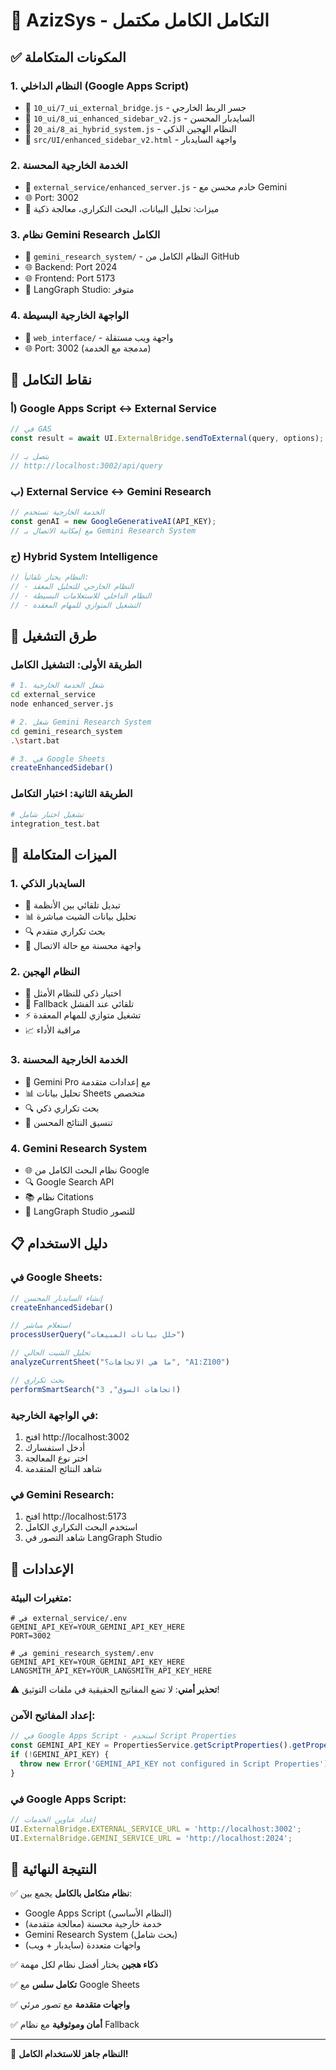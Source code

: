 # 🎯 AzizSys - التكامل الكامل مكتمل

## ✅ المكونات المتكاملة

### 1. **النظام الداخلي (Google Apps Script)**
- 📁 `10_ui/7_ui_external_bridge.js` - جسر الربط الخارجي
- 📁 `10_ui/8_ui_enhanced_sidebar_v2.js` - السايدبار المحسن
- 📁 `20_ai/8_ai_hybrid_system.js` - النظام الهجين الذكي
- 📁 `src/UI/enhanced_sidebar_v2.html` - واجهة السايدبار

### 2. **الخدمة الخارجية المحسنة**
- 📁 `external_service/enhanced_server.js` - خادم محسن مع Gemini
- 🌐 Port: 3002
- 🤖 ميزات: تحليل البيانات، البحث التكراري، معالجة ذكية

### 3. **نظام Gemini Research الكامل**
- 📁 `gemini_research_system/` - النظام الكامل من GitHub
- 🌐 Backend: Port 2024
- 🌐 Frontend: Port 5173
- 🎨 LangGraph Studio: متوفر

### 4. **الواجهة الخارجية البسيطة**
- 📁 `web_interface/` - واجهة ويب مستقلة
- 🌐 Port: 3002 (مدمجة مع الخدمة)

## 🔗 نقاط التكامل

### أ) Google Apps Script ↔ External Service
```javascript
// في GAS
const result = await UI.ExternalBridge.sendToExternal(query, options);

// يتصل بـ
// http://localhost:3002/api/query
```

### ب) External Service ↔ Gemini Research
```javascript
// الخدمة الخارجية تستخدم
const genAI = new GoogleGenerativeAI(API_KEY);
// مع إمكانية الاتصال بـ Gemini Research System
```

### ج) Hybrid System Intelligence
```javascript
// النظام يختار تلقائياً:
// - النظام الخارجي للتحليل المعقد
// - النظام الداخلي للاستعلامات البسيطة  
// - التشغيل المتوازي للمهام المعقدة
```

## 🚀 طرق التشغيل

### الطريقة الأولى: التشغيل الكامل
```bash
# 1. شغل الخدمة الخارجية
cd external_service
node enhanced_server.js

# 2. شغل Gemini Research System  
cd gemini_research_system
.\start.bat

# 3. في Google Sheets
createEnhancedSidebar()
```

### الطريقة الثانية: اختبار التكامل
```bash
# تشغيل اختبار شامل
integration_test.bat
```

## 🎯 الميزات المتكاملة

### 1. **السايدبار الذكي**
- 🔄 تبديل تلقائي بين الأنظمة
- 📊 تحليل بيانات الشيت مباشرة
- 🔍 بحث تكراري متقدم
- 🎨 واجهة محسنة مع حالة الاتصال

### 2. **النظام الهجين**
- 🧠 اختيار ذكي للنظام الأمثل
- 🔄 Fallback تلقائي عند الفشل
- ⚡ تشغيل متوازي للمهام المعقدة
- 📈 مراقبة الأداء

### 3. **الخدمة الخارجية المحسنة**
- 🤖 Gemini Pro مع إعدادات متقدمة
- 📊 تحليل بيانات Sheets متخصص
- 🔍 بحث تكراري ذكي
- 📝 تنسيق النتائج المحسن

### 4. **Gemini Research System**
- 🌐 نظام البحث الكامل من Google
- 🔍 Google Search API
- 📚 نظام Citations
- 🎨 LangGraph Studio للتصور

## 📋 دليل الاستخدام

### في Google Sheets:
```javascript
// إنشاء السايدبار المحسن
createEnhancedSidebar()

// استعلام مباشر
processUserQuery("حلل بيانات المبيعات")

// تحليل الشيت الحالي
analyzeCurrentSheet("ما هي الاتجاهات؟", "A1:Z100")

// بحث تكراري
performSmartSearch("اتجاهات السوق", 3)
```

### في الواجهة الخارجية:
1. افتح http://localhost:3002
2. أدخل استفسارك
3. اختر نوع المعالجة
4. شاهد النتائج المتقدمة

### في Gemini Research:
1. افتح http://localhost:5173
2. استخدم البحث التكراري الكامل
3. شاهد التصور في LangGraph Studio

## 🔧 الإعدادات

### متغيرات البيئة:
```env
# في external_service/.env
GEMINI_API_KEY=YOUR_GEMINI_API_KEY_HERE
PORT=3002

# في gemini_research_system/.env  
GEMINI_API_KEY=YOUR_GEMINI_API_KEY_HERE
LANGSMITH_API_KEY=YOUR_LANGSMITH_API_KEY_HERE
```

⚠️ **تحذير أمني**: لا تضع المفاتيح الحقيقية في ملفات التوثيق!

### إعداد المفاتيح الآمن:
```javascript
// في Google Apps Script - استخدم Script Properties
const GEMINI_API_KEY = PropertiesService.getScriptProperties().getProperty('GEMINI_API_KEY');
if (!GEMINI_API_KEY) {
  throw new Error('GEMINI_API_KEY not configured in Script Properties');
}
```

### في Google Apps Script:
```javascript
// إعداد عناوين الخدمات
UI.ExternalBridge.EXTERNAL_SERVICE_URL = 'http://localhost:3002';
UI.ExternalBridge.GEMINI_SERVICE_URL = 'http://localhost:2024';
```

## 🎉 النتيجة النهائية

✅ **نظام متكامل بالكامل** يجمع بين:
- Google Apps Script (النظام الأساسي)
- خدمة خارجية محسنة (معالجة متقدمة)  
- Gemini Research System (بحث شامل)
- واجهات متعددة (سايدبار + ويب)

✅ **ذكاء هجين** يختار أفضل نظام لكل مهمة

✅ **تكامل سلس** مع Google Sheets

✅ **واجهات متقدمة** مع تصور مرئي

✅ **أمان وموثوقية** مع نظام Fallback

---

🚀 **النظام جاهز للاستخدام الكامل!**